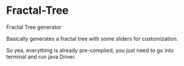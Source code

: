 # Fractal-Tree
Fractal Tree generator

Basically generates a fractal tree with some sliders for customization.

So yea, everything is already pre-compiled, you just need to go into terminal and run java Driver.
